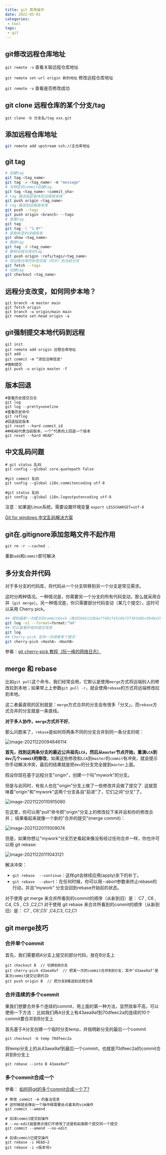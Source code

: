 ```yaml
---
title: git 常用操作
date: 2022-05-01 
categories:
 - tool
tags:
 - git
---
```


## git修改远程仓库地址

`git remote -v`     查看关联远程仓库地址

`git remote set-url origin 新的地址`      修改远程仓库地址

`git remote -v`     查看是否修改成功



## git clone 远程仓库的某个分支/tag

`git clone -b 分支名/tag xxx.git`



## 添加远程仓库地址

```sh
git remote add upstream ssh://主仓库地址
```



## git tag

```sh
# 创建tag
git tag <tag_name> 
git tag -a <tag_name> -m "message"
# 为特定的commit创建tag
git tag <tag_name> <commit_sha>
# tag 推送指定版本到远程版本库
git push origin <tag_name>
# tag 推送到远程版本库
git push --tags
git push origin <branch> --tags
# 查看tag
git tag
git tag -l "1.0*"
# 获取标签的详细信息
git show <tag_name>
# 删除tag
git tag -d <tag_name>
# 删除远程仓库的tag
git push origin :refs/tags/<tag_name>
# 将远程仓库的标签拉取（同步）到当前分支
git fetch --tags
# 切换tag
git checkout <tag_name>
```





## 远程分支改变，如何同步本地？

```shell
git branch -m master main
git fetch origin
git branch -u origin/main main
git remote set-head origin -a
```



## git强制提交本地代码到远程

```shell
git init
git remote add origin 远程仓库地址
git add . 
git commit -m “添加注释信息"
#强制提交
git push -u origin master -f 
```



## 版本回退

```shell
#查看历史提交日志
git log  
git log --pretty=oneline
#查看历史命令
git reflog
#回退指定版本
git reset --hard commit_id
##HEAD代表当前版本，一个^代表向上回退一个版本
git reset --hard HEAD^
```



## 中文乱码问题

```shell
# git status 乱码
git config --global core.quotepath false

#git commit 乱码
git config --global i18n.commitencoding utf-8

#git status 乱码
git config --global i18n.logoutputencoding utf-8
```

注意：如果是Linux系统，需要设置环境变量 `export LESSCHARSET=utf-8`

[Git for windows 中文乱码解决方案](https://www.cnblogs.com/ayseeing/p/4203679.html)



## git在.gitignore添加忽略文件不起作用

```shell
git rm -r --cached .
```

重新`add`和`commit`即可解决



## 多分支合并代码

对于多分支的代码库，将代码从一个分支转移到另一个分支是常见需求。

这时分两种情况。一种情况是，你需要另一个分支的所有代码变动，那么就采用合并（`git merge`）。另一种情况是，你只需要部分代码变动（某几个提交），这时可以采用 Cherry pick。

```sh
## 得到最新一次提交的commitHash（类似5b6612d84a7f401f4519b73f38348bc094ba5501）
git log -n1 --format=format:"%H"
## 可以查看所有的提交信息
git log
## Cherry pick 支持一次转移多个提交
git cherry-pick <HashA> <HashB>
```

参看：[git cherry-pick 教程（阮一峰的网络日志）](http://www.ruanyifeng.com/blog/2020/04/git-cherry-pick.html)



## merge 和 rebase

比如`git pull`这个命令，我们经常会用，它默认是使用`merge`方式将远端别人的修改拉到本地；如果带上上参数`git pull -r`，就会使用`rebase`的方式将远端修改拉到本地。

这二者最直观的区别就是：`merge`方式合并的分支会有很多「分叉」，而`rebase`方式合并的分支就是一条直线。

**对于多人协作，`merge`方式并不好**。

那么问题来了，`rebase`是如何将两条不同的分支合并到同一条分支的呢：

![image-20211220094646114](https://typecho-1300745270.cos.ap-shanghai.myqcloud.com/typora/202112200947816.png)

**首先，找到这两条分支的最近公共祖先`LCA`，然后从`master`节点开始，重演`LCA`到`dev`几个`commit`的修改**，如果这些修改和`LCA`到`master`的`commit`有冲突，就会提示你手动解决冲突，最后的结果就是把`dev`的分支完全接到`master`上面。

假设你现在基于远程分支"origin"，创建一个叫"mywork"的分支。

但是与此同时，有些人也在"origin"分支上做了一些修改并且做了提交了. 这就意味着"origin"和"mywork"这两个分支各自"前进"了，它们之间"分叉"了。

![image-20211220110915080](https://typecho-1300745270.cos.ap-shanghai.myqcloud.com/typora/202112201109279.png)

在这里，你可以用"pull"命令把"origin"分支上的修改拉下来并且和你的修改合并； 结果看起来就像一个新的"合并的提交"(merge commit)：

![image-20211220111009074](https://typecho-1300745270.cos.ap-shanghai.myqcloud.com/typora/202112201110093.png)

但是，如果你想让"mywork"分支历史看起来像没有经过任何合并一样，你也许可以用 git rebase:

![image-20211220111043121](https://typecho-1300745270.cos.ap-shanghai.myqcloud.com/typora/202112201110178.png)

解决冲突：

- `git rebase  --continue`：这样git会继续应用(apply)余下的补丁。
- `git rebase  --abort`：在任何时候，你可以用--abort参数来终止rebase的行动，并且"mywork" 分支会回到rebase开始前的状态。

对于使用 git merge 来合并所看到的commit的顺序（从新到旧）是： C7 , C6 , C4, C5 , C3 ,C2,C1
对于使用 git rebase 来合并所看到的commit的顺序（从新到旧）是： C7 , C6‘,C5' ,C4,C3, C2,C1



## git merge技巧

### 合并单个commit

首先，我们需要把A分支上提交的部分代码，放在B分支上

```shell
git checkout B  // 切换到B分支
git cherry-pick 43aea9af  // 把某一次的commit合并到B分支，其中’43aea9af‘是某次commit提交记录的ID
git push origin B  // 把分支B推送到远程仓库
```

### 合并连续的多个commit

果我们想要合并多个连续的commit，用上面的第一种方法，显然效率不高，可以使用一下方法：
比如我们再A分支上有43aea9af到70dfeec2a的连续的10个commit要合并到B分支上

首先基于A分支创建一个临时分支temp，并指明新分支的最后一个commit

```shell
git checkout -b temp 70dfeec2a
```

将temp分支上的从43aea9af到最后一个commit，也就是70dfeec2a的commit合并到B分支上

```shell
git rebase --into B 43aea9af^
```

### 多个commit合成一个

参看： [如何将git的多个commit合成一个了?](https://zhuanlan.zhihu.com/p/507794054)

```shell
# 修改 commit -m 的备注信息
# 这时候就会弹出一个操作框需要会点基本的vim操作
git commit --amend

# 后续commit提交前操作
# --no-edit就是表示我们不修改了还是和前面那个提交同一个提交
git commit --amend --no-edit

# 后续commit已提交操作
git rebase -i HEAD~2
git rebase -i <版本号>
```





